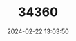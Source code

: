 ---
title: "34360"
category: "Parasenegalia visco"
draft: false
date: 2024-02-22 13:03:50
languages:
  Spanish; Castilian: ["Visco", "Viscote", "Visote", "Arca"]
---
